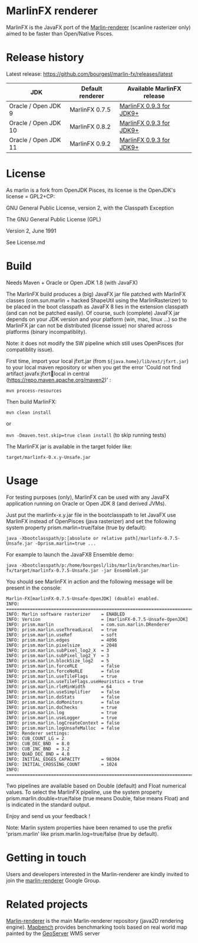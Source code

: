 MarlinFX renderer
=================

MarlinFX is the JavaFX port of the [Marlin-renderer](https://github.com/bourgesl/marlin-renderer) (scanline rasterizer only) aimed to be faster than Open/Native Pisces.

Release history
===============

Latest release: https://github.com/bourgesl/marlin-fx/releases/latest

| JDK | Default renderer | Available MarlinFX release |
| --- | --- | --- |
| Oracle / Open JDK 9      | MarlinFX 0.7.5 | [MarlinFX 0.9.3 for JDK9+](https://github.com/bourgesl/marlin-fx/releases/tag/v0.9.3) |
| Oracle / Open JDK 10     | MarlinFX 0.8.2 | [MarlinFX 0.9.3 for JDK9+](https://github.com/bourgesl/marlin-fx/releases/tag/v0.9.3) |
| Oracle / Open JDK 11       | MarlinFX 0.9.2 | [MarlinFX 0.9.3 for JDK9+](https://github.com/bourgesl/marlin-fx/releases/tag/v0.9.3)

License
=======

As marlin is a fork from OpenJDK Pisces, its license is the OpenJDK's license = GPL2+CP:

GNU General Public License, version 2,
with the Classpath Exception

The GNU General Public License (GPL)

Version 2, June 1991

See License.md

Build
=====

Needs Maven + Oracle or Open JDK 1.8 (with JavaFX)

The MarlinFX build produces a (big) JavaFX jar file patched with MarlinFX classes (com.sun.marlin + hacked ShapeUtil using the MarlinRasterizer) to be placed in the boot classpath as JavaFX 8 lies in the extension classpath (and can not be patched easily). Of course, such (complete) JavaFX jar depends on your JDK version and your platform (win, mac, linux ...) so the MarlinFX jar can not be distributed (license issue) nor shared across platforms (binary incompatiblity).

Note: it does not modify the SW pipeline which still uses OpenPisces (for compatiblity issue).

First time, import your local jfxrt.jar (from ``${java.home}/lib/ext/jfxrt.jar``) to your local maven repository or when you get the error 'Could not find artifact javafx:jfxrt:jar:local in central (https://repo.maven.apache.org/maven2)' :

``mvn process-resources``

Then build MarlinFX:

``mvn clean install``

or

``mvn -Dmaven.test.skip=true clean install`` (to skip running tests)

The MarlinFX jar is available in the target folder like:

``target/marlinfx-0.x.y-Unsafe.jar``


Usage
=====

For testing purposes (only), MarlinFX can be used with any JavaFX application running on Oracle or Open JDK 8 (and derived JVMs).

Just put the marlinfx-x.y.jar file in the bootclasspath to let JavaFX use MarlinFX instead of OpenPisces (java rasterizer) and set the following system property prism.marlin=true/false (true by default):

``java -Xbootclasspath/p:[absolute or relative path]/marlinfx-0.7.5-Unsafe.jar -Dprism.marlin=true ...``

For example to launch the JavaFX8 Ensemble demo:

``java -Xbootclasspath/p:/home/bourgesl/libs/marlin/branches/marlin-fx/target/marlinfx-0.7.5-Unsafe.jar -jar Ensemble8.jar``

You should see MarlinFX in action and the following message will be present in the console:
```
Marlin-FX[marlinFX-0.7.5-Unsafe-OpenJDK] (double) enabled.
INFO: ===============================================================================
INFO: Marlin software rasterizer    = ENABLED
INFO: Version                       = [marlinFX-0.7.5-Unsafe-OpenJDK]
INFO: prism.marlin                  = com.sun.marlin.DRenderer
INFO: prism.marlin.useThreadLocal   = true
INFO: prism.marlin.useRef           = soft
INFO: prism.marlin.edges            = 4096
INFO: prism.marlin.pixelsize        = 2048
INFO: prism.marlin.subPixel_log2_X  = 3
INFO: prism.marlin.subPixel_log2_Y  = 3
INFO: prism.marlin.blockSize_log2   = 5
INFO: prism.marlin.forceRLE         = false
INFO: prism.marlin.forceNoRLE       = false
INFO: prism.marlin.useTileFlags     = true
INFO: prism.marlin.useTileFlags.useHeuristics = true
INFO: prism.marlin.rleMinWidth      = 64
INFO: prism.marlin.useSimplifier    = false
INFO: prism.marlin.doStats          = false
INFO: prism.marlin.doMonitors       = false
INFO: prism.marlin.doChecks         = true
INFO: prism.marlin.log              = true
INFO: prism.marlin.useLogger        = true
INFO: prism.marlin.logCreateContext = false
INFO: prism.marlin.logUnsafeMalloc  = false
INFO: Renderer settings:
INFO: CUB_COUNT_LG = 2
INFO: CUB_DEC_BND  = 8.0
INFO: CUB_INC_BND  = 3.2
INFO: QUAD_DEC_BND = 4.0
INFO: INITIAL_EDGES_CAPACITY        = 98304
INFO: INITIAL_CROSSING_COUNT        = 1024
INFO: ===============================================================================
```
Two pipelines are available based on Double (default) and Float numerical values. To select the MarlinFX pipeline, use the system property prism.marlin.double=true/false (true means Double, false means Float) and is indicated in the standard output.


Enjoy and send us your feedback !

Note: Marlin system properties have been renamed to use the prefix 'prism.marlin' like prism.marlin.log=true/false (true by default).


Getting in touch
================

Users and developers interested in the Marlin-renderer are kindly invited to join the [marlin-renderer](https://groups.google.com/forum/#!forum/marlin-renderer) Google Group.


Related projects
===============

[Marlin-renderer](https://github.com/bourgesl/marlin-renderer) is the main Marlin-renderer repository (java2D rendering engine).
[Mapbench](https://github.com/bourgesl/mapbench) provides benchmarking tools based on real world map painted by the [GeoServer](http://geoserver.org/) WMS server
